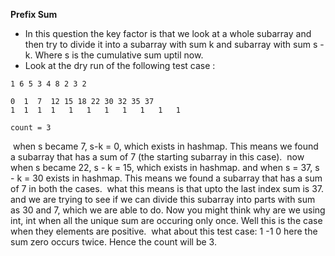 **Prefix Sum**
* In this question the key factor is that we look at a whole subarray and then try to divide it into a subarray with sum k and subarray with sum s - k. Where s is the cumulative sum uptil now.
* Look at the dry run of the following test case :
​
```
1 6 5 3 4 8 2 3 2
​
0  1  7  12 15 18 22 30 32 35 37
1  1  1  1   1   1   1   1   1   1   1
​
count = 3
```
​
when s became 7, s-k = 0, which exists in hashmap. This means we found a subarray that has a sum of 7 (the starting subarray in this case).
​
now when s became 22, s - k = 15, which exists in hashmap. and when s = 37, s - k = 30 exists in hashmap. This means we found a subarray that has a sum of 7 in both the cases.
​
what this means is that upto the last index sum is 37. and we are trying to see if we can divide this subarray into parts with sum as 30 and 7, which we are able to do.
​
Now you might think why are we using int, int when all the unique sum are occuring only once. Well this is the case when they elements are positive.
​
what about this test case:
1 -1 0
here the sum zero occurs twice. Hence the count will be 3.
​
​